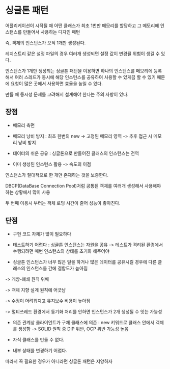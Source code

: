 
# 싱글톤 패턴

어플리케이션이 시작될 때 어떤 클래스가 최초 1번만 메모리를 할당하고 그 메모리에 인스턴스를 만들어서 사용하는 디자인 패턴

즉, 객체의 인스턴스가 오직 1개만 생성된다.


레지스트리 같은 설정 파일의 경우 여러개 생성되면 설정 값이 변경될 위험이 생길 수 있다.

인스턴스가 1개만 생성되는 싱글톤 패턴을 이용하면 하나의 인스턴스를 메모리에 등록해서 여러 스레드가 동시에 해당 인스턴스를 공유하여 사용할 수 있게끔 할 수 있기 때문에 요청이 많은 곳에서 사용하면 효율을 높일 수 있다.


만들 때 동시성 문제를 고려해서 설계해야 한다는 주의 사항이 있다.


## 장점

- 메모리 측면

- 메모리 낭비 방지 : 최초 한번의 new -> 고정된 메모리 영역 -> 추후 접근 시 메모리 낭비 방지

- 데이터의 쉬운 공유 : 싱글톤으로 만들어진 클래스의 인스턴스는 전역

- 이미 생성된 인스턴스 활용 -> 속도의 이점


인스턴스가 절대적으로 한 개만 존재하는 것을 보증한다.

DBCP(DataBase Connection Pool)처럼 공통된 객체를 여러개 생성해서 사용해야 하는 상황에서 많이 사용

두 번째 이용시 부터는 객체 로딩 시간이 줄어 성능이 좋아진다.


## 단점


- 구현 코드 자체가 많이 필요하다

- 테스트하기 어렵다 : 싱글톤 인스턴스는 자원을 공유 -> 테스트가 격리된 환경에서 수행되려면 매번 인스턴스의 상태를 초기화 해주어야

- 싱글톤 인스턴스가 너무 많은 일을 하거나 많은 데이터를 공유시킬 경우에 다른 클래스의 인스턴스들 간에 결합도가 높아짐

-> 개방-폐쇄 원칙 위배

-> 객체 지향 설계 원칙에 어긋남

-> 수정이 어려워지고 유지보수 비용이 높아짐

-> 멀티쓰레드 환경에서 동기화 처리를 안하면 인스턴스가 2개 생성될 수 잇는 가능성

- 의존 관계상 클라이언트가 구체 클래스에 의존 : new 키워드로 클래스 안에서 객체를 생성함 -> SOLID 원칙 중 DIP 위반, OCP 위반 가능성 높음

- 자식 클래스를 만들 수 없다.

- 내부 상태를 변경하기 어렵다.


따라서 꼭 필요한 경우가 아니라면 싱글톤 패턴은 지양하자
